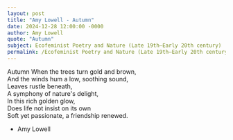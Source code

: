 ```yaml
---
layout: post
title: "Amy Lowell - Autumn"
date: 2024-12-28 12:00:00 -0000
author: Amy Lowell
quote: "Autumn"
subject: Ecofeminist Poetry and Nature (Late 19th–Early 20th century)
permalink: /Ecofeminist Poetry and Nature (Late 19th–Early 20th century)/Amy Lowell/Amy Lowell - Autumn
---
```


Autumn
When the trees turn gold and brown,  
And the winds hum a low, soothing sound,  
Leaves rustle beneath,  
A symphony of nature's delight,  
In this rich golden glow,  
Does life not insist on its own  
Soft yet passionate, a friendship renewed.

- Amy Lowell
